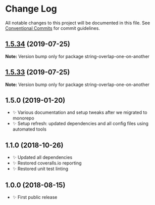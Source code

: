 # Change Log

All notable changes to this project will be documented in this file.
See [Conventional Commits](https://conventionalcommits.org) for commit guidelines.

## [1.5.34](https://gitlab.com/codsen/codsen/compare/string-overlap-one-on-another@1.5.33...string-overlap-one-on-another@1.5.34) (2019-07-25)

**Note:** Version bump only for package string-overlap-one-on-another





## [1.5.33](https://gitlab.com/codsen/codsen/compare/string-overlap-one-on-another@1.5.32...string-overlap-one-on-another@1.5.33) (2019-07-25)

**Note:** Version bump only for package string-overlap-one-on-another

## 1.5.0 (2019-01-20)

- ✨ Various documentation and setup tweaks after we migrated to monorepo
- ✨ Setup refresh: updated dependencies and all config files using automated tools

## 1.1.0 (2018-10-26)

- ✨ Updated all dependencies
- ✨ Restored coveralls.io reporting
- ✨ Restored unit test linting

## 1.0.0 (2018-08-15)

- ✨ First public release
